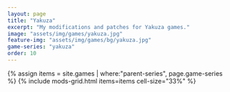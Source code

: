 ```yaml
---
layout: page
title: "Yakuza"
excerpt: "My modifications and patches for Yakuza games."
image: "assets/img/games/yakuza.jpg"
feature-img: "assets/img/games/bg/yakuza.jpg"
game-series: "yakuza"
order: 10
---
```


{% assign items = site.games | where:"parent-series", page.game-series %}
{% include mods-grid.html items=items cell-size="33%" %}
